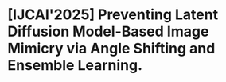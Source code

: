 # [IJCAI'2025] Preventing Latent Diffusion Model-Based Image Mimicry via Angle Shifting and Ensemble Learning.
